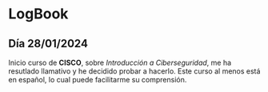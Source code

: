 # LogBook 
## Día 28/01/2024

Inicio curso de **CISCO**, sobre *Introducción a Ciberseguridad*, me ha resutlado llamativo y he decidido probar a hacerlo. Este curso al menos está en español, lo cual puede facilitarme su comprensión.